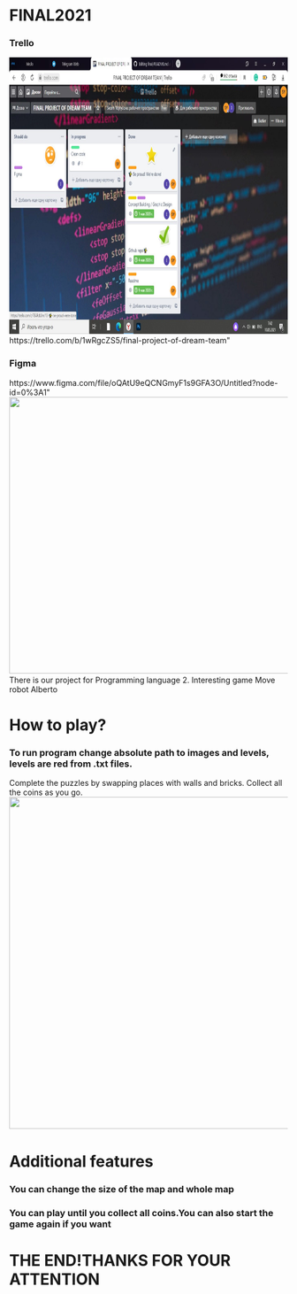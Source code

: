 
# FINAL2021 
<h3>Trello</h3>
<img src="https://github.com/ilimski/Final2/blob/master/screenshot.jpg" width="900" height="500">
https://trello.com/b/1wRgcZS5/final-project-of-dream-team"
<h3>Figma</h3>
https://www.figma.com/file/oQAtU9eQCNGmyF1s9GFA3O/Untitled?node-id=0%3A1"
<img src="" width="900" height="500">
There is our project for Programming language 2.
Interesting game Move robot Alberto

<h1>How to play?</h1>
<h3>To run program change absolute path to images and levels, levels are red from .txt files.</h3>
Complete the puzzles by swapping places with walls and bricks. Collect all the coins  as you go.
<img src="https://github.com/amoursez/final/blob/main/screenshot.png" width="700" height="600">

<h1>Additional features</h1>

<h3>You can change the size of the map and whole map</h3>
<h3>You can play until you collect all coins.You can also start the game again if you want</h3>

 
<h1>THE END!THANKS FOR YOUR ATTENTION</h1>

